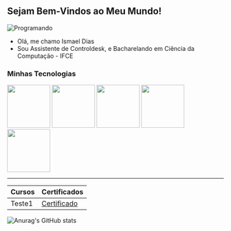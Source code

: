 ## Sejam Bem-Vindos ao Meu Mundo!

![Programando](https://i.pinimg.com/originals/2a/53/65/2a53651a35816f499270d8275fd5318f.gif)

- Olá, me chamo Ismael Dias
- Sou Assistente de Controldesk, e Bacharelando em Ciência da Computação - IFCE

### Minhas Tecnologias

<img src="https://cdn.jsdelivr.net/gh/devicons/devicon@latest/icons/java/java-original.svg" width="100px">
<img src="https://cdn.jsdelivr.net/gh/devicons/devicon@latest/icons/python/python-original.svg" width="100px">
<img src="https://cdn.jsdelivr.net/gh/devicons/devicon@latest/icons/javascript/javascript-original.svg" width="100px">
<img src="https://cdn.jsdelivr.net/gh/devicons/devicon@latest/icons/threedsmax/threedsmax-original.svg" width="100px">
<img src="https://cdn.jsdelivr.net/gh/devicons/devicon@latest/icons/threedsmax/threedsmax-original.svg" width="100px">

-------------------------
| Cursos | Certificados |
|--------|--------------|
|Teste1  |[Certificado]()|

![Anurag's GitHub stats](https://github-readme-stats.vercel.app/api?username=anuraghazra&show_icons=true&theme=radical)

<!--
**IsmaellDiias/ismaelldiias** is a ✨ _special_ ✨ repository because its `README.md` (this file) appears on your GitHub profile.

Here are some ideas to get you started:

- 🔭 I’m currently working on ...
- 🌱 I’m currently learning ...
- 👯 I’m looking to collaborate on ...
- 🤔 I’m looking for help with ...
- 💬 Ask me about ...
- 📫 How to reach me: ...
- 😄 Pronouns: ...
- ⚡ Fun fact: ...
-->
